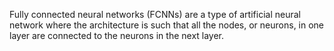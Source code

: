 Fully connected neural networks (FCNNs) are a type of artificial neural network where the architecture is such that all the nodes, or neurons, in one layer are connected to the neurons in the next layer. 